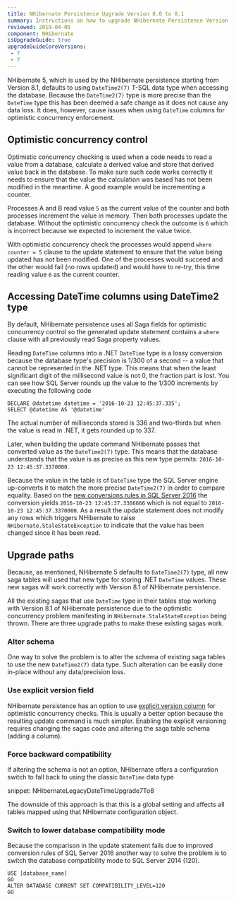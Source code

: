 ```yaml
---
title: NHibernate Persistence Upgrade Version 8.0 to 8.1
summary: Instructions on how to upgrade NHibernate Persistence Version 8.0 to 8.1.
reviewed: 2019-04-05
component: NHibernate
isUpgradeGuide: true
upgradeGuideCoreVersions:
 - 7
 - 7
---
```



NHibernate 5, which is used by the NHibernate persistence starting from Version 8.1, defaults to using `DateTime2(7)` T-SQL data type when accessing the database. Because the `DateTime2(7)` type is more precise than the `DateTime` type this has been deemed a safe change as it does not cause any data loss. It does, however, cause issues when using `DateTime` columns for optimistic concurrency enforcement.


## Optimistic concurrency control

Optimistic concurrency checking is used when a code needs to read a value from a database, calculate a derived value and store that derived value back in the database. To make sure such code works correctly it needs to ensure that the value the calculation was based has not been modified in the meantime. A good example would be incrementing a counter.

Processes A and B read value `5` as the current value of the counter and both processes increment the value in memory. Then both processes update the database. Without the optimistic concurrency check the outcome is `6` which is incorrect because we expected to increment the value twice.

With optimistic concurrency check the processes would append `where counter = 5` clause to the update statement to ensure that the value being updated has not been modified. One of the processes would succeed and the other would fail (no rows updated) and would have to re-try, this time reading value `6` as the current counter.


## Accessing DateTime columns using DateTime2 type

By default, NHibernate persistence uses all Saga fields for optimistic concurrency control so the generated update statement contains a `where` clause with all previously read Saga property values.

Reading `DateTime` columns into a .NET `DateTime` type is a lossy conversion because the database type's precision is 1/300 of a second -- a value that cannot be represented in the .NET type. This means that when the least significant digit of the millisecond value is not 0, the fraction part is lost. You can see how SQL Server rounds up the value to the 1/300 increments by executing the following code

```
DECLARE @datetime datetime = '2016-10-23 12:45:37.335';
SELECT @datetime AS '@datetime'
```

The actual number of milliseconds stored is 336 and two-thirds but when the value is read in .NET, it gets rounded up to 337.

Later, when building the update command NHibernate passes that converted value as the `DateTime2(7)` type. This means that the database understands that the value is as precise as this new type permits: `2016-10-23 12:45:37.3370000`.

Because the value in the table is of `DateTime` type the SQL Server engine up-converts it to match the more precise `DateTime2(7)` in order to compare equality. Based on the [new conversions rules in SQL Server 2016](https://support.microsoft.com/en-us/help/4010261/sql-server-and-azure-sql-database-improvements-in-handling-data-types) the conversion yields `2016-10-23 12:45:37.3366666` which is not equal to `2016-10-23 12:45:37.3370000`. As a result the update statement does not modify any rows which triggers NHibernate to raise `NHibernate.StaleStateException` to indicate that the value has been changed since it has been read.


## Upgrade paths

Because, as mentioned, NHibernate 5 defaults to `DateTime2(7)` type, all new saga tables will used that new type for storing .NET `DateTime` values. These new sagas will work correctly with Version 8.1 of NHibernate persistence.

All the existing sagas that use `DateTime` type in their tables stop working with Version 8.1 of NHibernate persistence due to the optimistic concurrency problem manifesting in `NHibernate.StaleStateException` being thrown. There are three upgrade paths to make these existing sagas work.


### Alter schema

One way to solve the problem is to alter the schema of existing saga tables to use the new `DateTime2(7)` data type. Such alteration can be easily done in-place without any data/precision loss.


### Use explicit version field

NHibernate persistence has an option to use [explicit version column](/persistence/nhibernate/saga-concurrency.md#explicit-version) for optimistic concurrency checks. This is usually a better option because the resulting update command is much simpler. Enabling the explicit versioning requires changing the sagas code and altering the saga table schema (adding a column). 


### Force backward compatibility

If altering the schema is not an option, NHibernate offers a configuration switch to fall back to using the classic `DateTime` data type

snippet: NHibernateLegacyDateTimeUpgrade7To8

The downside of this approach is that this is a global setting and affects all tables mapped using that NHibernate configuration object.


### Switch to lower database compatibility mode

Because the comparison in the update statement fails due to improved conversion rules of SQL Server 2016 another way to solve the problem is to switch the database compatibility mode to SQL Server 2014 (120).

```
USE [database_name]
GO
ALTER DATABASE CURRENT SET COMPATIBILITY_LEVEL=120
GO
```